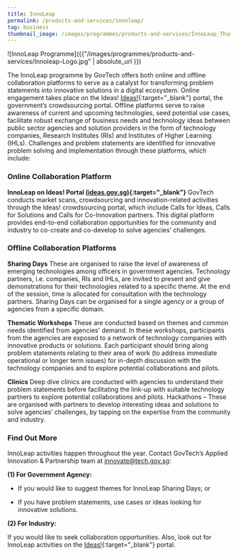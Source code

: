 ```yaml
---
title: InnoLeap
permalink: /products-and-services/innoleap/
tag: business
thumbnail_image: /images/programmes/products-and-services/InnoLeap_Thumbnail.jpg
---
```


![InnoLeap Programme]({{"/images/programmes/products-and-services/Innoleap-Logo.jpg" | absolute_url }})

The InnoLeap programme by GovTech offers both online and offline collaboration platforms to serve as a catalyst for transforming problem statements into innovative solutions in a digital ecosystem. Online engagement takes place on the Ideas! [Ideas!](https://ideas.gov.sg){:target="_blank"} portal, the government’s crowdsourcing portal. Offline platforms serve to raise awareness of current and upcoming technologies, seed potential use cases, facilitate robust exchange of business needs and technology ideas between public sector agencies and solution providers in the form of technology companies, Research Institutes (RIs) and Institutes of Higher Learning (IHLs). Challenges and problem statements are identified for innovative problem solving and implementation through these platforms, which include:

### **Online Collaboration Platform** 

**InnoLeap on Ideas! Portal [(ideas.gov.sg)](https://ideas.gov.sg){:target="_blank"}**
GovTech conducts market scans, crowdsourcing and innovation-related activities through the Ideas! crowdsourcing portal, which include Calls for Ideas, Calls for Solutions and Calls for Co-Innovation partners. This digital platform provides end-to-end collaboration opportunities for the community and industry to co-create and co-develop to solve agencies’ challenges.

### **Offline Collaboration Platforms** 

**Sharing Days**
These are organised to raise the level of awareness of emerging technologies among officers in government agencies. Technology partners, i.e. companies, RIs and IHLs, are invited to present and give demonstrations for their technologies related to a specific theme. At the end of the session, time is allocated for consultation with the technology partners. Sharing Days can be organised for a single agency or a group of agencies from a specific domain.

**Thematic Workshops**
These are conducted based on themes and common needs identified from agencies' demand. In these workshops, participants from the agencies are exposed to a network of technology companies with innovative products or solutions. Each participant should bring along problem statements relating to their area of work (to address immediate operational or longer term issues) for in-depth discussion with the technology companies and to explore potential collaborations and pilots.

**Clinics**
Deep dive clinics are conducted with agencies to understand their problem statements before facilitating the link-up with suitable technology partners to explore potential collaborations and pilots.
Hackathons – These are organised with partners to develop interesting ideas and solutions to solve agencies’ challenges, by tapping on the expertise from the community and industry.
 
### **Find Out More**
InnoLeap activities happen throughout the year. Contact GovTech’s Applied Innovation & Partnership team at <innovate@tech.gov.sg>:

**(1) For Government Agency:** 

* If you would like to suggest themes for InnoLeap Sharing Days; or

* If you have problem statements, use cases or ideas looking for innovative solutions.

**(2) For Industry:**

If you would like to seek collaboration opportunities. Also, look out for InnoLeap activities on the [Ideas!](https://ideas.gov.sg){:target="_blank"} portal.

<!--
**Contact Details**<br>
For more information and all other queries, please contact [innovate@tech.gov.sg](mailto:innovate@tech.gov.sg).-->
